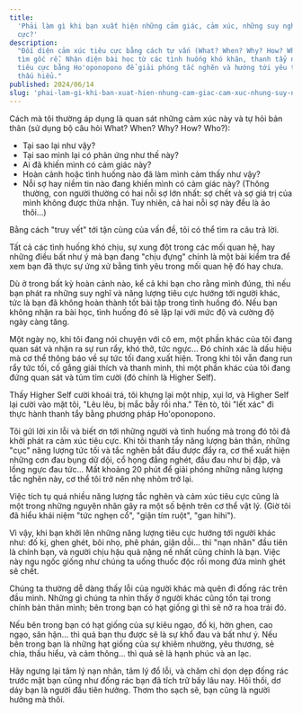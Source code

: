 ```yaml
---
title:
  'Phải làm gì khi bạn xuất hiện những cảm giác, cảm xúc, những suy nghĩ tiêu
  cực?'
description:
  "Đối diện cảm xúc tiêu cực bằng cách tự vấn (What? When? Why? How? Who?), truy
  tìm gốc rễ. Nhận diện bài học từ các tình huống khó khăn, thanh tẩy năng lượng
  tiêu cực bằng Ho'oponopono để giải phóng tắc nghẽn và hướng tới yêu thương,
  thấu hiểu."
published: 2024/06/14
slug: 'phai-lam-gi-khi-ban-xuat-hien-nhung-cam-giac-cam-xuc-nhung-suy-nghi-tieu-cuc'
---
```


Cách mà tôi thường áp dụng là quan sát những cảm xúc này và tự hỏi bản thân (sử
dụng bộ câu hỏi What? When? Why? How? Who?):

- Tại sao lại như vậy?
- Tại sao mình lại có phản ứng như thế này?
- Ai đã khiến mình có cảm giác này?
- Hoàn cảnh hoặc tình huống nào đã làm mình cảm thấy như vậy?
- Nỗi sợ hay niềm tin nào đang khiến mình có cảm giác này? (Thông thường, con
  người thường có hai nỗi sợ lớn nhất: sợ chết và sợ giá trị của mình không được
  thừa nhận. Tuy nhiên, cả hai nỗi sợ này đều là ảo thôi...)

Bằng cách "truy vết" tới tận cùng của vấn đề, tôi có thể tìm ra câu trả lời.

Tất cả các tình huống khó chịu, sự xung đột trong các mối quan hệ, hay những
điều bất như ý mà bạn đang "chịu đựng" chính là một bài kiểm tra để xem bạn đã
thực sự ứng xử bằng tình yêu trong mối quan hệ đó hay chưa.

Dù ở trong bất kỳ hoàn cảnh nào, kể cả khi bạn cho rằng mình đúng, thì nếu bạn
phát ra những suy nghĩ và năng lượng tiêu cực hướng tới người khác, tức là bạn
đã không hoàn thành tốt bài tập trong tình huống đó. Nếu bạn không nhận ra bài
học, tình huống đó sẽ lặp lại với mức độ và cường độ ngày càng tăng.

Một ngày nọ, khi tôi đang nói chuyện với cô em, một phần khác của tôi đang quan
sát và nhận ra sự run rẩy, khó thở, tức ngực... Đó chính xác là dấu hiệu mà cơ
thể thông báo về sự tức tối đang xuất hiện. Trong khi tôi vẫn đang run rẩy tức
tối, cố gắng giải thích và thanh minh, thì một phần khác của tôi đang đứng quan
sát và tủm tỉm cười (đó chính là Higher Self).

Thấy Higher Self cười khoái trá, tôi khựng lại một nhịp, xụi lơ, và Higher Self
lại cười vào mặt tôi, "Lêu lêu, bị mắc bẫy rồi nha." Tẽn tò, tôi "lết xác" đi
thực hành thanh tẩy bằng phương pháp Ho'oponopono.

Tôi gửi lời xin lỗi và biết ơn tới những người và tình huống mà trong đó tôi đã
khởi phát ra cảm xúc tiêu cực. Khi tôi thanh tẩy năng lượng bản thân, những
"cục" năng lượng tức tối và tắc nghẽn bắt đầu được đẩy ra, cơ thể xuất hiện
những cơn đau bụng dữ dội, cổ họng đắng nghét, đầu đau như bị đập, và lồng ngực
đau tức... Mất khoảng 20 phút để giải phóng những năng lượng tắc nghẽn này, cơ
thể tôi trở nên nhẹ nhõm trở lại.

Việc tích tụ quá nhiều năng lượng tắc nghẽn và cảm xúc tiêu cực cũng là một
trong những nguyên nhân gây ra một số bệnh trên cơ thể vật lý. (Giờ tôi đã hiểu
khái niệm "tức nghẹn cổ", "giận tím ruột", "gan hihi").

Vì vậy, khi bạn khởi lên những năng lượng tiêu cực hướng tới người khác như: đố
kị, ghen ghét, bôi nhọ, phê phán, giận dỗi... thì "nạn nhân" đầu tiên là chính
bạn, và người chịu hậu quả nặng nề nhất cũng chính là bạn. Việc này ngu ngốc
giống như chúng ta uống thuốc độc rồi mong đứa mình ghét sẽ chết.

Chúng ta thường dễ dàng thấy lỗi của người khác mà quên đi đống rác trên đầu
mình. Những gì chúng ta nhìn thấy ở người khác cũng tồn tại trong chính bản thân
mình; bên trong bạn có hạt giống gì thì sẽ nở ra hoa trái đó.

Nếu bên trong bạn có hạt giống của sự kiêu ngạo, đố kị, hờn ghen, cao ngạo, sân
hận... thì quả bạn thu được sẽ là sự khổ đau và bất như ý. Nếu bên trong bạn là
những hạt giống của sự khiêm nhường, yêu thương, sẻ chia, thấu hiểu, và cảm
thông... thì quả sẽ là hạnh phúc và an lạc.

Hãy ngưng lại tâm lý nạn nhân, tâm lý đổ lỗi, và chăm chỉ dọn dẹp đống rác trước
mặt bạn cũng như đống rác bạn đã tích trữ bấy lâu nay. Hôi thối, dơ dáy bạn là
người đầu tiên hưởng. Thơm tho sạch sẽ, bạn cũng là người hưởng mà thôi.
